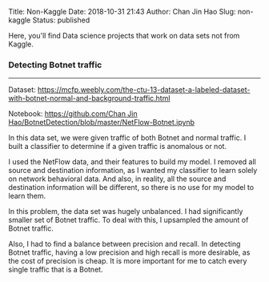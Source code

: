 Title: Non-Kaggle
Date: 2018-10-31 21:43
Author: Chan Jin Hao
Slug: non-kaggle
Status: published



Here, you'll find Data science projects that work on data sets not from Kaggle.



<!-- wp:heading {"level":3} -->

### Detecting Botnet traffic





------------------------------------------------------------------------






Dataset: <https://mcfp.weebly.com/the-ctu-13-dataset-a-labeled-dataset-with-botnet-normal-and-background-traffic.html>





Notebook: [https://github.com/Chan Jin Hao/BotnetDetection/blob/master/NetFlow-Botnet.ipynb](https://github.com/Charmanderander/BotnetDetection/blob/master/NetFlow-Botnet.ipynb)





In this data set, we were given traffic of both Botnet and normal traffic. I built a classifier to determine if a given traffic is anomalous or not.





I used the NetFlow data, and their features to build my model. I removed all source and destination information, as I wanted my classifier to learn solely on network behavioral data. And also, in reality, all the source and destination information will be different, so there is no use for my model to learn them.





In this problem, the data set was hugely unbalanced. I had significantly smaller set of Botnet traffic. To deal with this, I upsampled the amount of Botnet traffic.





Also, I had to find a balance between precision and recall. In detecting Botnet traffic, having a low precision and high recall is more desirable, as the cost of precision is cheap. It is more important for me to catch every single traffic that is a Botnet.


